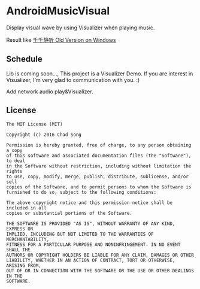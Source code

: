 # AndroidMusicVisual
Display visual wave by using Visualizer when playing music.

Result like [千千静听 Old Version on Windows](http://125.211.195.14:443/down/720dd4684f58097314a29dcda8aa5cf8-2524821/%E5%8D%83%E5%8D%83%E9%9D%99%E5%90%AC%20TTplayer%20v5.0.1%20%E7%8F%8D%E8%97%8F%E7%89%88.zip?cts=f-F2e17bD123A127A244A254&ctp=123A127A244A254&ctt=1468057308&limit=1&spd=1200000&ctk=34b5ceb70b59720040155c477ea95d58&chk=720dd4684f58097314a29dcda8aa5cf8-2524821)

## Schedule

Lib is coming soon..., This project is a Visualizer Demo. If you are interest in Visualizer, I'm very glad to communication with you.  :)

Add network audio play&Visualizer.


License
------------
    The MIT License (MIT)

    Copyright (c) 2016 Chad Song

    Permission is hereby granted, free of charge, to any person obtaining a copy
    of this software and associated documentation files (the "Software"), to deal
    in the Software without restriction, including without limitation the rights
    to use, copy, modify, merge, publish, distribute, sublicense, and/or sell
    copies of the Software, and to permit persons to whom the Software is
    furnished to do so, subject to the following conditions:

    The above copyright notice and this permission notice shall be included in all
    copies or substantial portions of the Software.

    THE SOFTWARE IS PROVIDED "AS IS", WITHOUT WARRANTY OF ANY KIND, EXPRESS OR
    IMPLIED, INCLUDING BUT NOT LIMITED TO THE WARRANTIES OF MERCHANTABILITY,
    FITNESS FOR A PARTICULAR PURPOSE AND NONINFRINGEMENT. IN NO EVENT SHALL THE
    AUTHORS OR COPYRIGHT HOLDERS BE LIABLE FOR ANY CLAIM, DAMAGES OR OTHER
    LIABILITY, WHETHER IN AN ACTION OF CONTRACT, TORT OR OTHERWISE, ARISING FROM,
    OUT OF OR IN CONNECTION WITH THE SOFTWARE OR THE USE OR OTHER DEALINGS IN THE
    SOFTWARE.

